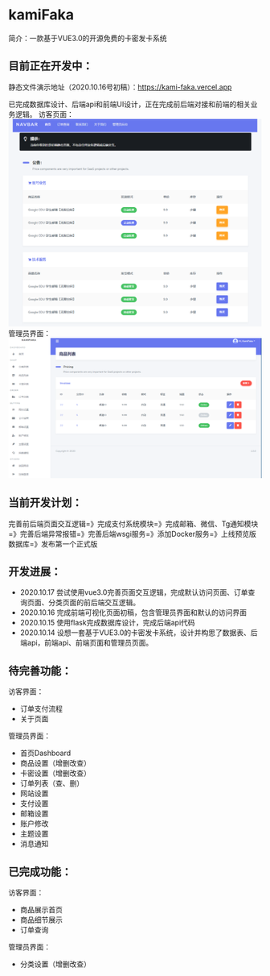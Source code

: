 # kamiFaka
简介：一款基于VUE3.0的开源免费的卡密发卡系统

## 目前正在开发中：
静态文件演示地址（2020.10.16号初稿）：https://kami-faka.vercel.app

已完成数据库设计、后端api和前端UI设计，正在完成前后端对接和前端的相关业务逻辑。
访客页面：
![](home.png)
管理员界面：
![](dashboard.png)


## 当前开发计划：
完善前后端页面交互逻辑=》完成支付系统模块=》完成邮箱、微信、Tg通知模块=》完善后端异常报错=》完善后端wsgi服务=》添加Docker服务=》上线预览版数据库=》发布第一个正式版

## 开发进展：


- 2020.10.17 尝试使用vue3.0完善页面交互逻辑，完成默认访问页面、订单查询页面、分类页面的前后端交互逻辑。
- 2020.10.16 完成前端可视化页面初稿，包含管理员界面和默认的访问界面
- 2020.10.15 使用flask完成数据库设计，完成后端api代码
- 2020.10.14 设想一套基于VUE3.0的卡密发卡系统，设计并构思了数据表、后端api，前端api、前端页面和管理员页面。

## 待完善功能：
访客界面：
- 订单支付流程
- 关于页面

管理员界面：
- 首页Dashboard
- 商品设置（增删改查）
- 卡密设置（增删改查）
- 订单列表（查、删）
- 网站设置
- 支付设置
- 邮箱设置
- 账户修改
- 主题设置
- 消息通知

## 已完成功能：
访客界面：
- 商品展示首页
- 商品细节展示
- 订单查询

管理员界面：
- 分类设置（增删改查）
  